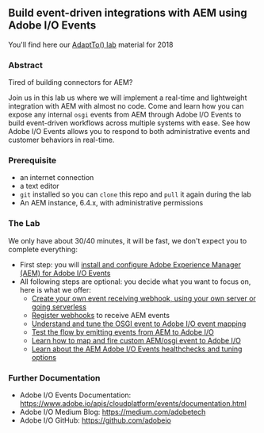## Build event-driven integrations with AEM using Adobe I/O Events

You'll find here our [AdaptTo() lab](https://adapt.to/2018/en/schedule/build-event-driven-integrations-with-aem-using-adobe-io-events.html) material for 2018

### Abstract

Tired of building connectors for AEM? 

Join us in this lab us where we will implement a real-time and lightweight integration with AEM with almost no code.
Come and learn how you can expose any internal `osgi` events from AEM through Adobe I/O Events to build event-driven workflows across multiple systems with ease.
See how Adobe I/O Events allows you to respond to both administrative events and customer behaviors in real-time.

### Prerequisite

* an internet connection
* a text editor 
* `git` installed so you can `clone` this repo and `pull` it again during the lab
* An AEM instance, 6.4.x, with administrative permissions

### The Lab

We only have about 30/40 minutes, it will be fast, we don't expect you to complete everything:

* First step:  you will [install and configure Adobe Experience Manager (AEM) for Adobe I/O Events](1.aem-event-setup.md)
* All following steps are optional: you decide what you want to focus on, here is what we offer: 
  * [Create your own event receiving webhook, using your own server or going serverless](2.aem-event-webhooks.md)
  * [Register webhooks](3.aem-event-registration.md) to receive AEM events
  * [Understand and tune the OSGI event to Adobe I/O event mapping](4.aem-event-mapping.md)
  * [Test the flow by emitting events from AEM to Adobe I/O](5.aem-event-emitting.md)
  * [Learn how to map and fire custom AEM/osgi event to Adobe I/O](6.aem-event-custom.md)
  * [Learn about the AEM Adobe I/O Events healthchecks and tuning options](7.aem-event-more.md)

### Further Documentation

* Adobe I/O Events Documentation: https://www.adobe.io/apis/cloudplatform/events/documentation.html
* Adobe I/O Medium Blog: https://medium.com/adobetech
* Adobe I/O GitHub: https://github.com/adobeio
